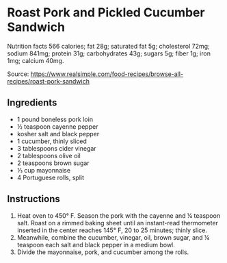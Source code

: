 # Roast Pork and Pickled Cucumber Sandwich

Nutrition facts 566 calories; fat 28g; saturated fat 5g; cholesterol 72mg; sodium 841mg; protein 31g; carbohydrates 43g; sugars 5g; fiber 1g; iron 1mg; calcium 40mg.

Source: https://www.realsimple.com/food-recipes/browse-all-recipes/roast-pork-sandwich

## Ingredients

- 1 pound boneless pork loin
- ½ teaspoon cayenne pepper
- kosher salt and black pepper
- 1 cucumber, thinly sliced
- 3 tablespoons cider vinegar
- 2 tablespoons olive oil
- 2 teaspoons brown sugar
- ⅓ cup mayonnaise
- 4 Portuguese rolls, split

## Instructions

1. Heat oven to 450° F. Season the pork with the cayenne and ¼ teaspoon salt. Roast on a rimmed baking sheet until an instant-read thermometer inserted in the center reaches 145° F, 20 to 25 minutes; thinly slice.
2. Meanwhile, combine the cucumber, vinegar, oil, brown sugar, and ¼ teaspoon each salt and black pepper in a medium bowl.
3. Divide the mayonnaise, pork, and cucumber among the rolls.
